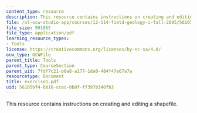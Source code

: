 ```yaml
---
content_type: resource
description: This resource contains instructions on creating and editing a shapefile.
file: /ol-ocw-studio-app/courses/12-114-field-geology-i-fall-2005/56105bf4bb16ccac0b8ff7397b340fb3_exercise1.pdf
file_size: 901065
file_type: application/pdf
learning_resource_types:
- Tools
license: https://creativecommons.org/licenses/by-nc-sa/4.0/
ocw_type: OCWFile
parent_title: Tools
parent_type: CourseSection
parent_uid: 7fdf7c21-b8e8-a177-1da0-484f47e67a7a
resourcetype: Document
title: exercise1.pdf
uid: 56105bf4-bb16-ccac-0b8f-f7397b340fb3
---
```

This resource contains instructions on creating and editing a shapefile.